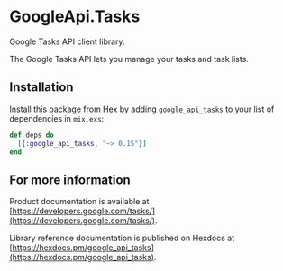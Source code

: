 # GoogleApi.Tasks

Google Tasks API client library.

The Google Tasks API lets you manage your tasks and task lists.

## Installation

Install this package from [Hex](https://hex.pm) by adding
`google_api_tasks` to your list of dependencies in `mix.exs`:

```elixir
def deps do
  [{:google_api_tasks, "~> 0.15"}]
end
```

## For more information

Product documentation is available at [https://developers.google.com/tasks/](https://developers.google.com/tasks/).

Library reference documentation is published on Hexdocs at
[https://hexdocs.pm/google_api_tasks](https://hexdocs.pm/google_api_tasks).
